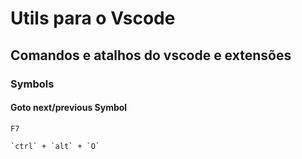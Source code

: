 # Utils para o Vscode

## Comandos e atalhos do vscode e extensões

### Symbols

#### Goto next/previous Symbol

`F7`



```
`ctrl` + `alt` + `O`
```